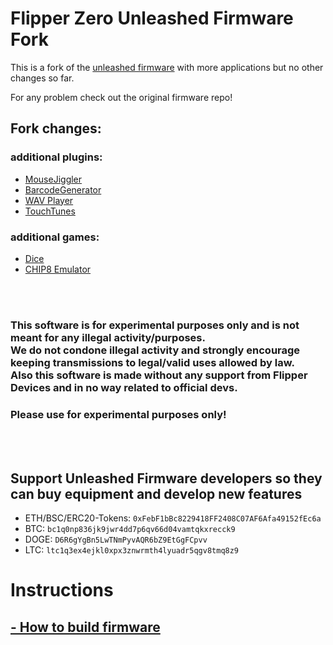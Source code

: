 # Flipper Zero Unleashed Firmware Fork


This is a fork of the [unleashed firmware](https://github.com/Eng1n33r/flipperzero-firmware) with more applications but no other changes so far.

For any problem check out the original firmware repo!

## Fork changes:

### additional plugins:
* [MouseJiggler](https://github.com/RogueMaster/flipperzero-firmware-wPlugins/tree/unleashed/applications/mouse_jiggler)
* [BarcodeGenerator](https://github.com/RogueMaster/flipperzero-firmware-wPlugins/tree/unleashed/applications/barcode_generator)
* [WAV Player](https://github.com/RogueMaster/flipperzero-firmware-wPlugins/tree/unleashed/applications/wav_player)
* [TouchTunes](https://github.com/RogueMaster/flipperzero-firmware-wPlugins/tree/unleashed/applications/jukebox)

### additional games:
* [Dice](https://github.com/RogueMaster/flipperzero-firmware-wPlugins/tree/unleashed/applications/dice)
* [CHIP8 Emulator](https://github.com/RogueMaster/flipperzero-firmware-wPlugins/tree/unleashed/applications/chip8)

<br>
<br>


### This software is for experimental purposes only and is not meant for any illegal activity/purposes. <br> We do not condone illegal activity and strongly encourage keeping transmissions to legal/valid uses allowed by law. <br> Also this software is made without any support from Flipper Devices and in no way related to official devs. 
### Please use for experimental purposes only!


<br>
<br>

## Support Unleashed Firmware developers so they can buy equipment and develop new features
* ETH/BSC/ERC20-Tokens: `0xFebF1bBc8229418FF2408C07AF6Afa49152fEc6a`
* BTC: `bc1q0np836jk9jwr4dd7p6qv66d04vamtqkxrecck9`
* DOGE: `D6R6gYgBn5LwTNmPyvAQR6bZ9EtGgFCpvv`
* LTC: `ltc1q3ex4ejkl0xpx3znwrmth4lyuadr5qgv8tmq8z9`

# Instructions
## [- How to build firmware](https://github.com/Eng1n33r/flipperzero-firmware/blob/dev/documentation/HowToBuild.md)
